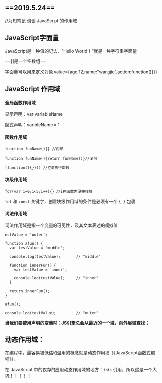 

## ==2019.5.24==

//为知笔记 谈谈 JavaScript 的作用域

## JavaScript字面量

JavaScript是一种值的记法，“Hello World！”就是一种字符串字面量

==[]是一个空数组==

字面量可以用来定义对象 value={age:12,name:"wangjie",action:function(){}}

## JavaScript 作用域

#### 全局函数作用域

显示声明：var variableName

隐式声明：varibleName = 1

#### 函数作用域

```
function funName(){} //内部

function funName(){return funName()}//闭包

(function(){})() //立即执行函数
```

#### 块级作用域

```
for(var i=0;i<5;i++){} //i在函数内没被释放
```

`let` 和 `const` 关键字，创建块级作用域的条件是必须有一个 `{ }` 包裹

#### 词法作用域

词法作用域是指一个变量的可见性，及其文本表述的模拟值

```
estValue = 'outer';

function afun() {
  var testValue = 'middle';
  
  console.log(testValue);		// "middle"
  
  function innerFun() {
    var testValue = 'inner';
    
    console.log(testValue);		// "inner"
  }
  
  return innerFun();
}

afun();

console.log(testValue);			// "outer"
```

**当我们要使用声明的变量时：JS引擎总会从最近的一个域，向外层域查找；**



## 动态作用域：

在编程中，最容易被低估和滥用的概念就是动态作用域（《JavaScript函数式编程》）。

在 JavaScript 中的仅存的应用动态作用域的地方：`this` 引用，所以这是一个大坑！！！！！

